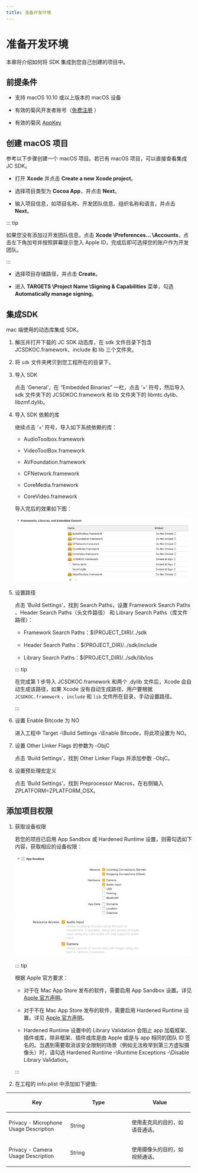 ```yaml
---
title: 准备开发环境
---
```

# 准备开发环境

本章将介绍如何将 SDK 集成到您自己创建的项目中。

## 前提条件

- 支持 macOS 10.10 或以上版本的 macOS 设备

- 有效的菊风开发者账号（[免费注册](http://developer.juphoon.com/signup) ）

- 有效的菊风 [AppKey](https://developer.juphoon.com/cn/document/V2.1/create-application.php)

## 创建 macOS 项目

参考以下步骤创建一个 macOS 项目。若已有 macOS 项目，可以直接查看集成 JC SDK。

- 打开 **Xcode** 并点击 **Create a new Xcode project**。

- 选择项目类型为 **Cocoa App**，并点击 **Next**。

- 输入项目信息，如项目名称、开发团队信息、组织名称和语言，并点击 **Next**。

::: tip

如果您没有添加过开发团队信息，点击 **Xcode \Preferences… \Accounts**，点击左下角加号并按照屏幕提示登入
Apple ID，完成后即可选择您的账户作为开发团队。

:::

- 选择项目存储路径，并点击 **Create**。

- 进入 **TARGETS \Project Name \Signing & Capabilities** 菜单，勾选
    **Automatically manage signing**。

## 集成SDK

mac 端使用的动态库集成 SDK。

1. 解压并打开下载的 JC SDK 动态库，在 sdk 文件目录下包含 JCSDKOC.framework、include 和 lib
    三个文件夹。

2. 将 `sdk` 文件夹拷贝到您工程所在的目录下。

3. 导入 SDK

    点击 ‘General’，在 “Embedded Binaries” 一栏，点击 ‘+’ 符号，然后导入 sdk 文件夹下的
    JCSDKOC.framework 和 lib 文件夹下的 libmtc.dylib、libzmf.dylib。

4. 导入 SDK 依赖的库

    继续点击 ‘+’ 符号，导入如下系统依赖的库：

      - AudioToolbox.framework

      - VideoToolBox.framework

      - AVFoundation.framework

      - CFNetwork.framework

      - CoreMedia.framework

      - CoreVideo.framework

    导入完后的效果如下图：

    ![../../../../\_images/macdyliblist.png](../../../../_images/macdyliblist.png)

5. 设置路径

    点击 ‘Build Settings’，找到 Search Paths，设置 Framework Search Paths
    、Header Search Paths（头文件路径） 和 Library Search Paths（库文件路径）：

      - Framework Search Paths：$(PROJECT\_DIR)/../sdk

      - Header Search Paths：$(PROJECT\_DIR)/../sdk/include

      - Library Search Paths：$(PROJECT\_DIR)/../sdk/lib/ios

    ::: tip

    在完成第 1 步导入 JCSDKOC.framework 和两个 .dylib 文件后，Xcode 会自动生成该路径，如果
    Xcode 没有自动生成路径，用户要根据 `JCSDKOC.framework` 、`include` 和 `lib`
    文件所在目录，手动设置路径。

    :::

6. 设置 Enable Bitcode 为 NO

    进入工程中 Target -\Build Settings -\Enable Bitcode，将此项设置为 NO。

7. 设置 Other Linker Flags 的参数为 -ObjC

    点击 ‘Build Settings’，找到 Other Linker Flags 并添加参数 -ObjC。

8. 设置预处理宏定义

    点击 ‘Build Settings’，找到 Preprocessor Macros，在右侧输入
    ZPLATFORM=ZPLATFORM\_OSX。

## 添加项目权限

1. 获取设备权限

    若您的项目已启用 App Sandbox 或 Hardened Runtime 设置，则需勾选如下内容，获取相应的设备权限：

    ![../../../../\_images/sandboxset.png](../../../../_images/sandboxset.png)
    ![../../../../\_images/hardrunset.png](../../../../_images/hardrunset.png)

    ::: tip

    根据 Apple 官方要求：

      - 对于在 Mac App Store 发布的软件，需要启用 App Sandbox 设置。详见 [Apple
        官方声明](https://developer.apple.com/app-sandboxing/)。

      - 对于不在 Mac App Store 发布的软件，需要启用 Hardened Runtime 设置。详见 [Apple
        官方声明](https://developer.apple.com/news/?id=09032019a)。

      - Hardened Runtime 设置中的 Library Validation 会阻止 app
        加载框架、插件或库，除非框架、插件或库是由 Apple 或是与
        app 相同的团队 ID 签名的。当遇到需要取消该安全限制的场景（例如无法枚举到第三方虚拟摄像头）时，请勾选
        Hardened Runtime -\Runtime Exceptions -\Disable Library
        Validation。

    :::

2. 在工程的 info.plist 中添加如下键值:

<table style="width:99%;">
<colgroup>
<col style="width: 33%" />
<col style="width: 33%" />
<col style="width: 33%" />
</colgroup>
<thead>
<tr class="header">
<th><p>Key</p></th>
<th><p>Type</p></th>
<th><p>Value</p></th>
</tr>
</thead>
<tbody>
<tr class="odd">
<td><p>Privacy - Microphone Usage Description</p></td>
<td><p>String</p></td>
<td><p>使用麦克风的目的，如语音通话。</p></td>
</tr>
<tr class="even">
<td><p>Privacy - Camera Usage Description</p></td>
<td><p>String</p></td>
<td><p>使用摄像头的目的，如视频通话。</p></td>
</tr>
</tbody>
</table>
